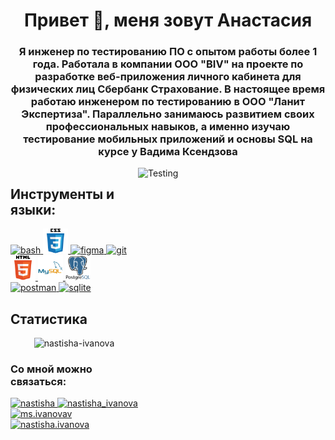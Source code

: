 <h1 align="center">Привет 👋, меня зовут Анастасия</h1>
<h3 align="center">Я инженер по тестированию ПО с опытом работы более 1 года. Работала в компании ООО "BIV" на проекте по разработке веб-приложения личного кабинета для физических лиц Сбербанк Страхование. В настоящее время работаю инженером по тестированию в ООО "Ланит Экспертиза". Параллельно занимаюсь развитием своих профессиональных навыков, а именно изучаю тестирование мобильных приложений и основы SQL на курсе у Вадима Ксендзова</h3>

  </div>
  <img align="right" alt="Testing" width="300" src="https://media2.giphy.com/media/v1.Y2lkPTc5MGI3NjExa2xiNmJlNHh3dTZ0cThvZHEzZHV3bW56aWh0bWJ3bXR2aGFkd2h2dSZlcD12MV9pbnRlcm5hbF9naWZfYnlfaWQmY3Q9Zw/7MZ0v9KynmiSA/giphy.gif">
</div>

<div style="display: flex;">
  <div style="flex-grow: 1;">
    <h2>Инструменты и языки:</h2>
    <p>
      <a href="https://www.gnu.org/software/bash/" target="_blank" rel="noreferrer">
        <img src="https://www.vectorlogo.zone/logos/gnu_bash/gnu_bash-icon.svg" alt="bash" width="40" height="40"/>
      </a>
      <a href="https://www.w3schools.com/css/" target="_blank" rel="noreferrer">
        <img src="https://raw.githubusercontent.com/devicons/devicon/master/icons/css3/css3-original-wordmark.svg" alt="css3" width="40" height="40"/>
      </a>
      <a href="https://www.figma.com/" target="_blank" rel="noreferrer">
        <img src="https://www.vectorlogo.zone/logos/figma/figma-icon.svg" alt="figma" width="40" height="40"/>
      </a>
      <a href="https://git-scm.com/" target="_blank" rel="noreferrer">
        <img src="https://www.vectorlogo.zone/logos/git-scm/git-scm-icon.svg" alt="git" width="40" height="40"/>
      </a>
      <a href="https://www.w3.org/html/" target="_blank" rel="noreferrer">
        <img src="https://raw.githubusercontent.com/devicons/devicon/master/icons/html5/html5-original-wordmark.svg" alt="html5" width="40" height="40"/>
      </a>
      <a href="https://www.mysql.com/" target="_blank" rel="noreferrer">
        <img src="https://raw.githubusercontent.com/devicons/devicon/master/icons/mysql/mysql-original-wordmark.svg" alt="mysql" width="40" height="40"/>
      </a>
      <a href="https://www.postgresql.org" target="_blank" rel="noreferrer">
        <img src="https://raw.githubusercontent.com/devicons/devicon/master/icons/postgresql/postgresql-original-wordmark.svg" alt="postgresql" width="40" height="40"/>
      </a>
      <a href="https://postman.com" target="_blank" rel="noreferrer">
        <img src="https://www.vectorlogo.zone/logos/getpostman/getpostman-icon.svg" alt="postman" width="40" height="40"/>
      </a>
      <a href="https://www.sqlite.org/" target="_blank" rel="noreferrer">
        <img src="https://www.vectorlogo.zone/logos/sqlite/sqlite-icon.svg" alt="sqlite" width="40" height="40"/>
      </a>
    </p>

<h2>Статистика</h2>
<p align="center">
  <img src="https://github-readme-streak-stats.herokuapp.com/?user=nastisha-ivanova" alt="nastisha-ivanova" />
</p>

<h3>Со мной можно связаться:</h3>
<p>
  <a href="https://linkedin.com/in/nastisha" target="_blank" rel="noreferrer">
    <img src="https://raw.githubusercontent.com/rahuldkjain/github-profile-readme-generator/master/src/images/icons/Social/linked-in-alt.svg" alt="nastisha" height="30" width="40" />
  </a>
  <a href="https://t.me/nastisha_ivanova" target="_blank" rel="noreferrer">
    <img src="https://upload.wikimedia.org/wikipedia/commons/8/82/Telegram_logo.svg" alt="nastisha_ivanova" height="30" width="40" />
  </a>
  <a href="mailto:ms.ivanovav@gmail.com" target="_blank" rel="noreferrer">
    <img src="https://upload.wikimedia.org/wikipedia/commons/7/7e/Gmail_icon_%282020%29.svg" alt="ms.ivanovav" height="30" width="40" />
  </a>
  <a href="https://instagram.com/nastisha.ivanova" target="_blank" rel="noreferrer">
    <img src="https://raw.githubusercontent.com/rahuldkjain/github-profile-readme-generator/master/src/images/icons/Social/instagram.svg" alt="nastisha.ivanova" height="30" width="40" />
  </a>
</p>
